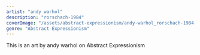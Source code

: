 ```yaml
---
artist: "andy warhol"
description: "rorschach-1984"
coverImage: "/assets/abstract-expressionism/andy-warhol_rorschach-1984.jpg"
genre: "Abstract Expressionism"
---
```

This is an art by andy warhol on Abstract Expressionism

